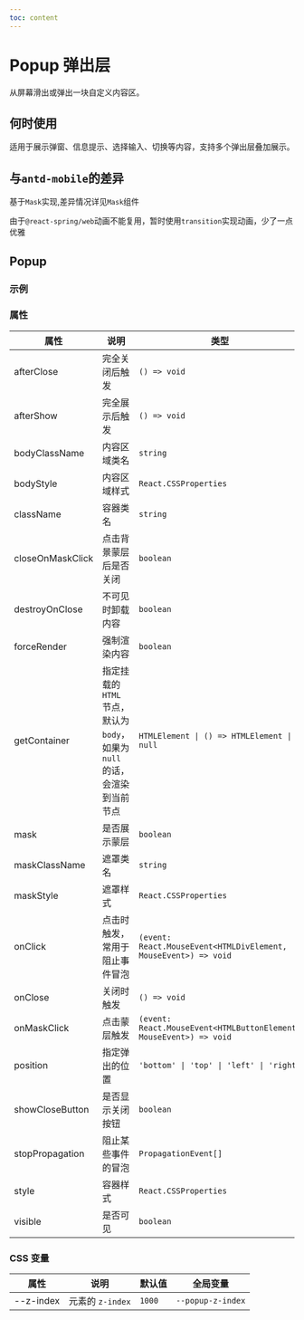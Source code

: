 ```yaml
---
toc: content
---
```


# Popup 弹出层

从屏幕滑出或弹出一块自定义内容区。

## 何时使用

适用于展示弹窗、信息提示、选择输入、切换等内容，支持多个弹出层叠加展示。

## 与`antd-mobile`的差异

基于`Mask`实现,差异情况详见`Mask`组件

由于`@react-spring/web`动画不能复用，暂时使用`transition`实现动画，少了一点优雅

## Popup

### 示例

<code src="./demos/demo1.tsx"></code>

<code src="./demos/demo2.tsx"></code>

### 属性

| 属性             | 说明                                                                        | 类型                                                               | 默认值                |
| ---------------- | --------------------------------------------------------------------------- | ------------------------------------------------------------------ | --------------------- |
| afterClose       | 完全关闭后触发                                                              | `() => void`                                                       | -                     |
| afterShow        | 完全展示后触发                                                              | `() => void`                                                       | -                     |
| bodyClassName    | 内容区域类名                                                                | `string`                                                           | -                     |
| bodyStyle        | 内容区域样式                                                                | `React.CSSProperties`                                              | -                     |
| className        | 容器类名                                                                    | `string`                                                           | -                     |
| closeOnMaskClick | 点击背景蒙层后是否关闭                                                      | `boolean`                                                          | `false`               |
| destroyOnClose   | 不可见时卸载内容                                                            | `boolean`                                                          | `false`               |
| forceRender      | 强制渲染内容                                                                | `boolean`                                                          | `false`               |
| getContainer     | 指定挂载的 `HTML` 节点，默认为 `body`，如果为 `null` 的话，会渲染到当前节点 | `HTMLElement \| () => HTMLElement \| null`                         | `() => document.body` |
| mask             | 是否展示蒙层                                                                | `boolean`                                                          | `true`                |
| maskClassName    | 遮罩类名                                                                    | `string`                                                           | -                     |
| maskStyle        | 遮罩样式                                                                    | `React.CSSProperties`                                              | -                     |
| onClick          | 点击时触发，常用于阻止事件冒泡                                              | `(event: React.MouseEvent<HTMLDivElement, MouseEvent>) => void`    | -                     |
| onClose          | 关闭时触发                                                                  | `() => void`                                                       | -                     |
| onMaskClick      | 点击蒙层触发                                                                | `(event: React.MouseEvent<HTMLButtonElement, MouseEvent>) => void` | -                     |
| position         | 指定弹出的位置                                                              | `'bottom' \| 'top' \| 'left' \| 'right'`                           | `'bottom'`            |
| showCloseButton  | 是否显示关闭按钮                                                            | `boolean`                                                          | `false`               |
| stopPropagation  | 阻止某些事件的冒泡                                                          | `PropagationEvent[]`                                               | `['click']`           |
| style            | 容器样式                                                                    | `React.CSSProperties`                                              | -                     |
| visible          | 是否可见                                                                    | `boolean`                                                          | `false`               |

### CSS 变量

| 属性      | 说明             | 默认值 | 全局变量          |
| --------- | ---------------- | ------ | ----------------- |
| --z-index | 元素的 `z-index` | `1000` | `--popup-z-index` |
